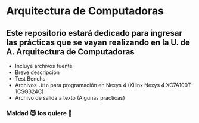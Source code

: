 # Arquitectura de Computadoras
## Este repositorio estará dedicado para ingresar las prácticas que se vayan realizando en la U. de A. Arquitectura de Computadoras
+ Incluye archivos fuente
+ Breve descripción
+ Test Benchs
+ Archivos `.bin` para programación en Nexys 4 (Xilinx Nexys 4 XC7A100T-1CSG324C)
+ Archivo de salida a texto (Algunas prácticas)

### Maldad 😈 los quiere 💙
